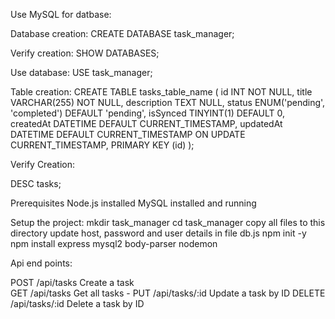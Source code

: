 Use MySQL for datbase:

Database creation:
CREATE DATABASE task_manager;

Verify creation:
SHOW DATABASES;


Use database:
USE task_manager;

Table creation:
CREATE TABLE tasks_table_name (
    id INT NOT NULL,
    title VARCHAR(255) NOT NULL,
    description TEXT NULL,
    status ENUM('pending', 'completed') DEFAULT 'pending',
    isSynced TINYINT(1) DEFAULT 0,
    createdAt DATETIME DEFAULT CURRENT_TIMESTAMP,
    updatedAt DATETIME DEFAULT CURRENT_TIMESTAMP ON UPDATE CURRENT_TIMESTAMP,
    PRIMARY KEY (id)
);

Verify Creation:

DESC tasks;



Prerequisites
Node.js installed
MySQL installed and running


Setup the project:
mkdir task_manager
cd task_manager
copy all files to this directory
update host, password and user details in file db.js
npm init -y
npm install express mysql2 body-parser nodemon


Api end points:

POST	/api/tasks	Create a task	
GET	/api/tasks	Get all tasks	-
PUT	/api/tasks/:id	Update a task by ID
DELETE	/api/tasks/:id	Delete a task by ID


